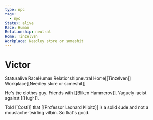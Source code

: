 ```yaml
---
type: npc
tags:
  - npc
Status: alive
Race: Human
Relationship: neutral
Home: Tinzelven
Workplace: Needley store or someshit
---
```


# Victor

<span class="dataview inline-field"><span class="inline-field-key">Status</span><span class="inline-field-value">alive</span></span>
<span class="dataview inline-field"><span class="inline-field-key">Race</span><span class="inline-field-value">Human</span></span>
<span class="dataview inline-field"><span class="inline-field-key">Relationship</span><span class="inline-field-value">neutral</span></span>
<span class="dataview inline-field"><span class="inline-field-key">Home</span><span class="inline-field-value">[[Tinzelven]]</span></span>
<span class="dataview inline-field"><span class="inline-field-key">Workplace</span><span class="inline-field-value">[[Needley store or someshit]]</span></span>

He's the clothes guy. Friends with [[Bliken Hammerov]]. Vaguely racist against [[Hugh]].

Told [[Costi]] that [[Professor Leonard Klipitz]] is a solid dude and not a moustache-twirling villain. So that's good.